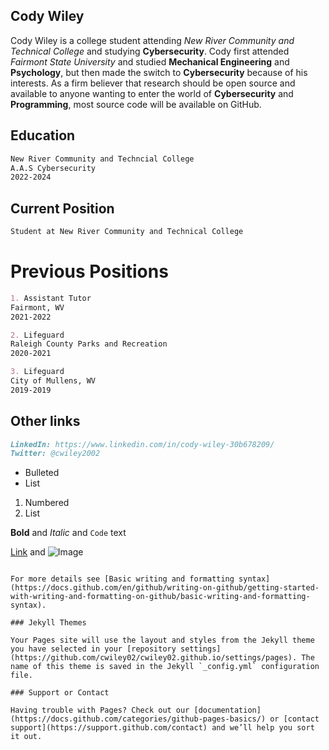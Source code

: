 ## Cody Wiley

Cody Wiley is a college student attending _New River Community and Technical College_ and studying **Cybersecurity**. Cody first attended *Fairmont State University* and studied **Mechanical Engineering** and **Psychology**, but then made the switch to **Cybersecurity** because of his interests. As a firm believer that research should be open source and available to anyone wanting to enter the world of **Cybersecurity** and **Programming**, most source code will be available on GitHub.

## Education

```markdown
New River Community and Techncial College
A.A.S Cybersecurity
2022-2024
```

## Current Position

```markdown
Student at New River Community and Technical College
```

# Previous Positions

```markdown
1. Assistant Tutor
Fairmont, WV
2021-2022

2. Lifeguard
Raleigh County Parks and Recreation
2020-2021

3. Lifeguard
City of Mullens, WV
2019-2019
```

## Other links

```markdown
LinkedIn: https://www.linkedin.com/in/cody-wiley-30b678209/
Twitter: @cwiley2002
```

- Bulleted
- List

1. Numbered
2. List

**Bold** and _Italic_ and `Code` text

[Link](url) and ![Image](src)
```

For more details see [Basic writing and formatting syntax](https://docs.github.com/en/github/writing-on-github/getting-started-with-writing-and-formatting-on-github/basic-writing-and-formatting-syntax).

### Jekyll Themes

Your Pages site will use the layout and styles from the Jekyll theme you have selected in your [repository settings](https://github.com/cwiley02/cwiley02.github.io/settings/pages). The name of this theme is saved in the Jekyll `_config.yml` configuration file.

### Support or Contact

Having trouble with Pages? Check out our [documentation](https://docs.github.com/categories/github-pages-basics/) or [contact support](https://support.github.com/contact) and we’ll help you sort it out.

